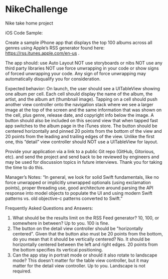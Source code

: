 # NikeChallenge
Nike take home project

iOS Code Sample:

Create a sample iPhone app that displays the top 100 albums across all genres using Apple’s RSS generator found here: https://rss.itunes.apple.com/en-us .

The app should: 
use Auto Layout
NOT use storyboards or nibs
NOT use any third party libraries
NOT use force unwrapping in your code or show signs of forced unwrapping your code. Any sign of force unwrapping may automatically disqualify you for consideration. 

Expected behavior:
On launch, the user should see a UITableView showing one album per cell. Each cell should display the name of the album, the artist, and the album art (thumbnail image). Tapping on a cell should push another view controller onto the navigation stack where we see a larger image at the top of the screen and the same information that was shown on the cell, plus genre, release date, and copyright info below the image. A button should also be included on this second view that when tapped fast app switches to the album page in the iTunes store. The button should be centered horizontally and pinned 20 points from the bottom of the view and 20 points from the leading and trailing edges of the view. Unlike the first one, this “detail” view controller should NOT use a UITableView for layout. 

Provide your application via a link to a public Git repo (GitHub, Gitorious, etc). and send the project and send back to be reviewed by engineers and may be used for discussion topics in future interviews. Thank you for taking the time to do this.

Manager’s Notes:
“In general, we look for solid Swift fundamentals, like no force unwrapped or implicitly unwrapped optionals (using exclamation points), proper threading use, good architecture around parsing the API response into model objects to populate the UI and using modern Swift patterns vs. old objective-c patterns converted to Swift.”

Frequently Asked Questions and Answers:
1. What should be the results limit on the RSS Feed generator? 10, 100, or somewhere in between?
Up to you. 100 is fine.
 2. The button on the detail view controller should be "horizontally centered". Given that the button also must be 20 points from the bottom, do you mean that it should be vertically centered?
No. It should be horizontally centered between the left and right edges. 20 points from the bottom specifies its vertical positioning.
 3. Can the app stay in portrait mode or should it also rotate to landscape mode? This doesn't matter for the table view controller, but it may matter for the detail view controller.
 Up to you. Landscape is not required.

